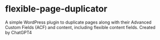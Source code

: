 # flexible-page-duplicator
A simple WordPress plugin to duplicate pages along with their Advanced Custom Fields (ACF) and content, including flexible content fields. Created by ChatGPT4

